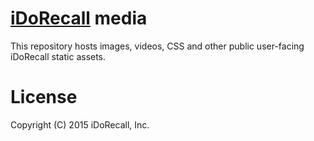 # [iDoRecall](http://iDoRecall.com) media

This repository hosts images, videos, CSS and other public user-facing iDoRecall static assets.


# License

Copyright (C) 2015 iDoRecall, Inc.
